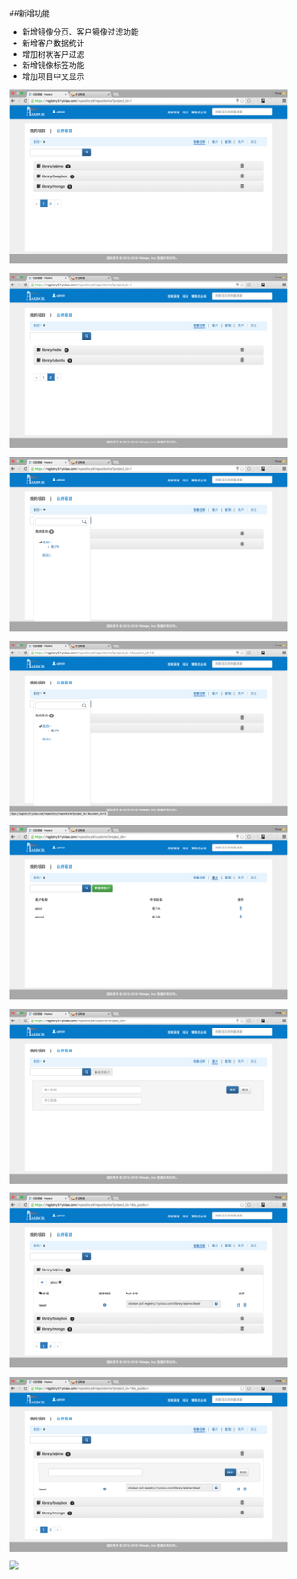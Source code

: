 
##新增功能

- 新增镜像分页、客户镜像过滤功能
- 新增客户数据统计
- 增加树状客户过滤
- 新增镜像标签功能
- 增加项目中文显示

![](images/harbor01.png)

![](images/harbor02.png)

![](images/harbor03.png)

![](images/harbor04.png)

![](images/harbor05.png)

![](images/harbor06.png)

![](images/harbor07.png)

![](images/harbor08.png)

![](images/harbor09.png)
